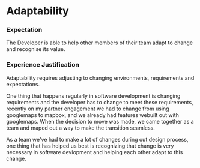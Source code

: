 # Adaptability

### Expectation
The Developer is able to help other members of their team adapt to change and recognise its value.

### Experience Justification
Adaptability requires adjusting to changing environments, requirements and expectations.

One thing that happens regularly in software development is changing requirements and the developer has to change to meet these requirements, recently on my partner engagement we had to change from using googlemaps to mapbox, and we already had features webuilt out with googlemaps. When the decision to move was made, we came together as a team and maped out a way to make the transition seamless. 

As a team we've had to make a lot of changes during out design process, one thing that has helped us best is recognizing that change is very necessary in software devlopment and helping each other adapt to this change.
